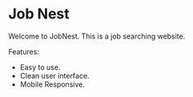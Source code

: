 # Job Nest

Welcome to JobNest. This is a job searching website.

Features:

- Easy to use.
- Clean user interface.
- Mobile Responsive.

